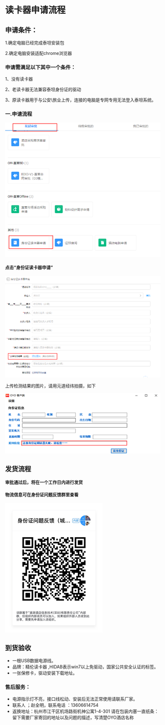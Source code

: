 # 读卡器申请流程

## 申请条件：

1.确定电脑已经完成泰坦安装包

2.确定电脑安装适配chrome浏览器

### 申请需满足以下其中一个条件：

1、没有读卡器 

2、老读卡器无法兼容泰坦身份证的驱动 

3、原读卡器用于与公安\旅业上传，连接的电脑是专网专用无法登入泰坦系统。

### 一.申请流程

![](../../.gitbook/assets/image%20%28324%29.png)

#### 点击“身份证读卡器申请”

![](../../.gitbook/assets/image%20%28134%29.png)

上传检测结果的图片，请用元道经纬拍摄，如下

![](../../.gitbook/assets/image%20%28372%29.png)

## 发货流程

#### 审批通过后，将在一个工作日内进行发货

#### 物流信息可在身份证问题反馈群里查看

![](../../.gitbook/assets/image%20%28461%29.png)

## 到货验收

* 一根USB数据电源线。
* 品牌：精伦读卡器 ,HIDAB表示win7以上免驱动，国家公共安全认证的标签。
* 一张保修卡，驱动安装下载地址。

### **售后服务：**

* 电源指示灯不亮，接口线松动、安装后无法正常使用请联系厂家。
* 联系人 ；赵全明，联系电话 ：13606614754
* 返换地址：杭州市江干区机场路街机神公寓1-4-301 请在包装内塞一直纸条：留下需要厂家寄回的地址以及问题的描述，写清楚OYO酒店名称









